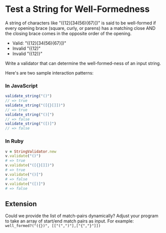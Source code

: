 # Test a String for Well-Formedness

A string of characters like "({12}[34(56){67}])" is said to be well-formed
if every opening brace (square, curly, or parens) has a matching close AND
the closing brace comes in the opposite order of the opening.

* Valid: "({12}[34(56){67}])"
* Invalid "({12)"
* Invalid "({12)}"

Write a validator that can determine the well-formed-ness of an input string.

Here's are two sample interaction patterns:

### In JavaScript

```javascript
validate_string("()")
// => true
validate_string("([{}[]])")
// => true
validate_string("()[")
// => false
validate_string("([)]")
// => false
```

### In Ruby

```ruby
v = StringValidator.new
v.validate("()")
# => true
v.validate("([{}[]])")
# => true
v.validate("()[")
# => false
v.validate("([)]")
# => false
```

## Extension

Could we provide the list of match-pairs dynamically? Adjust your program to take an array of start/end match pairs as input. For example: `well_formed?("({})", [["(",")"],["{","}"]])`
